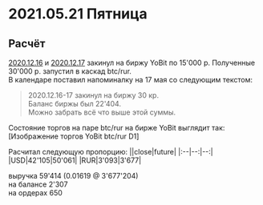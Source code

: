 # 2021.05.21 Пятница
## Расчёт 

[2020.12.16](2020.12.16.md) и [2020.12.17](2021.12.17.md) закинул на биржу YoBit по 15'000 р. Полученные 30'000 р. запустил в каскад btc/rur.  
В календаре поставил напоминалку на 17 мая со следующим текстом:
>2020.12.16-17 закинул на биржу 30 кр.  
>Баланс биржы был 22'404.  
>Можно забрать всё что выше этой суммы.

Состояние торгов на паре btc/rur на бирже YoBit выглядит так:  
[Изображение торгов YoBit btc/rur D1]

Расчитал следующую пропорцию:
||close|future|
|:--|--:|--:|
|USD|42'105|50'061|
|RUR|3'093|3'677|

выручка 59'414  (0.01619 @ 3'677'204)  
на балансе 2'307  
на ордерах 650

